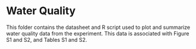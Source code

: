# Water Quality

This folder contains the datasheet and R script used to plot and summarize water quality data from the experiment. This data is associated with Figure S1 and S2, and Tables S1 and S2.
